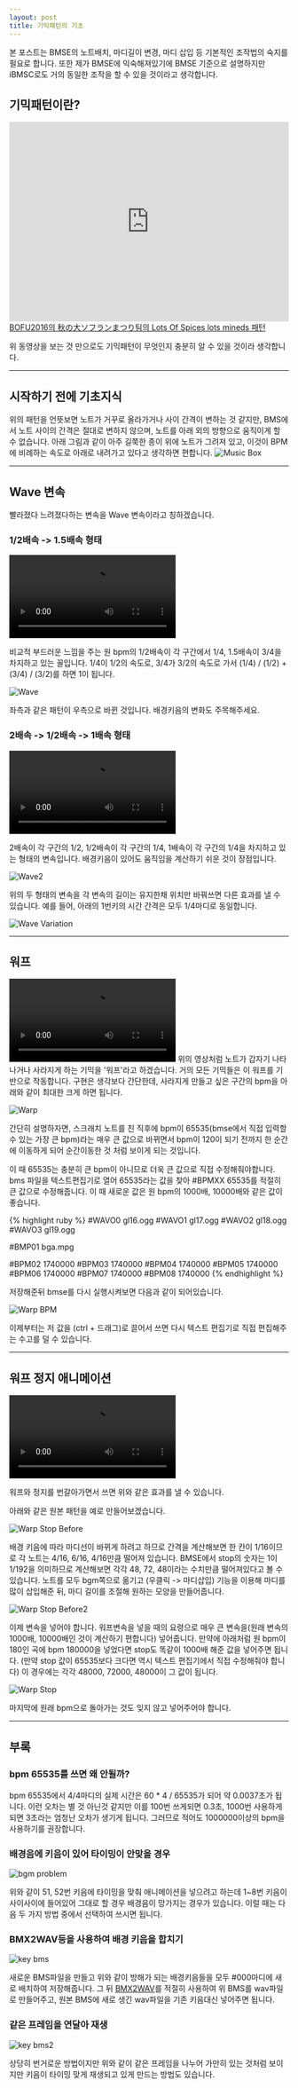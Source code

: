 ```yaml
---
layout: post
title: 기믹패턴의 기초
---
```


본 포스트는 BMSE의 노트배치, 마디길이 변경, 마디 삽입 등 기본적인 조작법의 숙지를 필요로 합니다. 또한 제가 BMSE에 익숙해져있기에 BMSE 기준으로 설명하지만 iBMSC로도 거의 동일한 조작을 할 수 있을 것이라고 생각합니다.

## 기믹패턴이란?
<div class = "message">
    <iframe width="100%" height="360" src="https://www.youtube.com/embed/wXMtMbhNHMs" frameborder="0" allowfullscreen></iframe>
    <a href="http://manbow.nothing.sh/event/event.cgi?action=More_def&num=440&event=110">BOFU2016의 秋の大ソフランまつり팀의 Lots Of Spices lots mineds 패턴</a>
</div>

위 동영상을 보는 것 만으로도 기믹패턴이 무엇인지 충분히 알 수 있을 것이라 생각합니다.

***

## 시작하기 전에 기초지식

위의 패턴을 언뜻보면 노트가 거꾸로 올라가거나 사이 간격이 변하는 것 같지만, BMS에서 노트 사이의 간격은 절대로 변하지 않으며, 노트를 아래 외의 방향으로 움직이게 할 수 없습니다. 아래 그림과 같이 아주 길쭉한 종이 위에 노트가 그려져 있고, 이것이 BPM에 비례하는 속도로 아래로 내려가고 있다고 생각하면 편합니다.
![Music Box](http://www.fuse-works.com/html/images/bouchard_weatherbox.jpg)

---

## Wave 변속

빨라졌다 느려졌다하는 변속을 Wave 변속이라고 칭하겠습니다.

### 1/2배속 -> 1.5배속 형태

<video controls>
    <source src="/assets/2016-12-17/wave1.webm" type="video/webm">
</video>

비교적 부드러운 느낌을 주는 원 bpm의 1/2배속이 각 구간에서 1/4, 1.5배속이 3/4을 차지하고 있는 꼴입니다. 1/4이 1/2의 속도로, 3/4가 3/2의 속도로 가서 (1/4) / (1/2) + (3/4) / (3/2)를 하면 1이 됩니다. 

![Wave](/assets/2016-12-17/wave1.png)

좌측과 같은 패턴이 우측으로 바뀐 것입니다. 배경키음의 변화도 주목해주세요.

### 2배속 -> 1/2배속 -> 1배속 형태

<video controls>
    <source src="/assets/2016-12-17/wave2.webm" type="video/webm">
</video>

2배속이 각 구간의 1/2, 1/2배속이 각 구간의 1/4, 1배속이 각 구간의 1/4을 차지하고 있는 형태의 변속입니다. 배경키음이 있어도 움직임을 계산하기 쉬운 것이 장점입니다.

![Wave2](/assets/2016-12-17/wave2.png)

위의 두 형태의 변속을 각 변속의 길이는 유지한채 위치만 바꿔쓰면 다른 효과를 낼 수 있습니다. 예를 들어, 아래의 1번키의 시간 간격은 모두 1/4마디로 동일합니다.

![Wave Variation](/assets/2016-12-17/wave-var.png)

---

## 워프

<video controls>
    <source src="/assets/2016-12-17/warp.webm" type="video/webm">
</video>
위의 영상처럼 노트가 갑자기 나타나거나 사라지게 하는 기믹을 '워프'라고 하겠습니다. 거의 모든 기믹들은 이 워프를 기반으로 작동합니다. 구현은 생각보다 간단한데, 사라지게 만들고 싶은 구간의 bpm을 아래와 같이 최대한 크게 하면 됩니다.

![Warp](/assets/2016-12-17/warp.png)

간단히 설명하자면, 스크래치 노트를 친 직후에 bpm이 65535(bmse에서 직접 입력할 수 있는 가장 큰 bpm)라는 매우 큰 값으로 바뀌면서 bpm이 120이 되기 전까지 한 순간에 이동하게 되어 순간이동한 것 처럼 보이게 되는 것입니다.

이 때 65535는 충분히 큰 bpm이 아니므로 더욱 큰 값으로 직접 수정해줘야합니다. bms 파일을 텍스트편집기로 열어 65535라는 값을 찾아 #BPMXX 65535를 적절히 큰 값으로 수정해줍니다. 이 때 새로운 값은 원 bpm의 1000배, 10000배와 같은 값이 좋습니다.

{% highlight ruby %}
#WAVO0 gl16.ogg
#WAVO1 gl17.ogg
#WAVO2 gl18.ogg
#WAVO3 gl19.ogg

#BMP01 bga.mpg

#BPM02 1740000
#BPM03 1740000
#BPM04 1740000
#BPM05 1740000
#BPM06 1740000
#BPM07 1740000
#BPM08 1740000
{% endhighlight %}

저장해준뒤 bmse를 다시 실행시켜보면 다음과 같이 되어있습니다.

![Warp BPM](/assets/2016-12-17/warp2.png)

이제부터는 저 값을 (ctrl + 드래그)로 끌어서 쓰면 다시 텍스트 편집기로 직접 편집해주는 수고를 덜 수 있습니다.

---

## 워프 정지 애니메이션

<video controls>
    <source src="/assets/2016-12-17/warp-stop.webm" type="video/webm">
</video>

워프와 정지를 번갈아가면서 쓰면 위와 같은 효과를 낼 수 있습니다.

아래와 같은 원본 패턴을 예로 만들어보겠습니다.

![Warp Stop Before](/assets/2016-12-17/warp-stop-before.png)

배경 키음에 따라 마디선이 바뀌게 하려고 하므로 간격을 계산해보면 한 칸이 1/16이므로 각 노트는 4/16, 6/16, 4/16만큼 떨어져 있습니다. BMSE에서 stop의 숫자는 1이 1/192을 의미하므로 계산해보면 각각 48, 72, 48이라는 수치만큼 떨어져있다고 볼 수 있습니다. 노트를 모두 bgm쪽으로 옮기고 (우클릭 -> 마디삽입) 기능을 이용해 마디를 많이 삽입해준 뒤, 마디 길이를 조절해 원하는 모양을 만들어줍니다.

![Warp Stop Before2](/assets/2016-12-17/warp-stop-before2.png)

이제 변속을 넣어야 합니다. 워프변속을 넣을 때의 요령으로 매우 큰 변속을(원래 변속의 1000배, 10000배인 것이 계산하기 편합니다) 넣어줍니다. 만약에 아래처럼 원 bpm이 180인 곡에 bpm 180000을 넣었다면 stop도 똑같이 1000배 해준 값을 넣어주면 됩니다. (만약 stop 값이 65535보다 크다면 역시 텍스트 편집기에서 직접 수정해줘야 합니다) 이 경우에는 각각 48000, 72000, 48000이 그 값이 됩니다.

![Warp Stop](/assets/2016-12-17/warp-stop.png)

마지막에 원래 bpm으로 돌아가는 것도 잊지 않고 넣어주어야 합니다.

---

## 부록

### bpm 65535를 쓰면 왜 안될까?

bpm 65535에서 4/4마디의 실제 시간은 60 * 4 / 65535가 되어 약 0.0037초가 됩니다. 이런 오차는 별 것 아닌것 같지만 이를 100번 쓰게되면 0.3초, 1000번 사용하게 되면 3초라는 엄청난 오차가 생기게 됩니다. 그러므로 적어도 1000000이상의 bpm을 사용하기를 권장합니다.

### 배경음에 키음이 있어 타이밍이 안맞을 경우

![bgm problem](/assets/2016-12-17/bgm-problem.png)

위와 같이 51, 52번 키음에 타이밍을 맞춰 애니메이션을 넣으려고 하는데 1~8번 키음이 사이사이에 들어있어 그대로 할 경우 배경음이 망가지는 경우가 있습니다. 이럴 때는 다음 두 가지 방법 중에서 선택하여 쓰시면 됩니다.

### BMX2WAV등을 사용하여 배경 키음을 합치기

![key bms](/assets/2016-12-17/keybms.png)

새로운 BMS파일을 만들고 위와 같이 방해가 되는 배경키음들을 모두 #000마디에 새로 배치하여 저장해줍니다. 그 뒤 [BMX2WAV](http://childs.squares.net/program/bmx2wav/index.html)를 적절히 사용하여 위 BMS를 wav파일로 만들어주고, 원본 BMS에 새로 생긴 wav파일을 기존 키음대신 넣어주면 됩니다.

### 같은 프레임을 연달아 재생

![key bms2](/assets/2016-12-17/keybms2.png)

상당히 번거로운 방법이지만 위와 같이 같은 프레임을 나누어 가만히 있는 것처럼 보이지만 키음이 타이밍 맞게 재생되고 있게 만드는 방법도 있습니다.